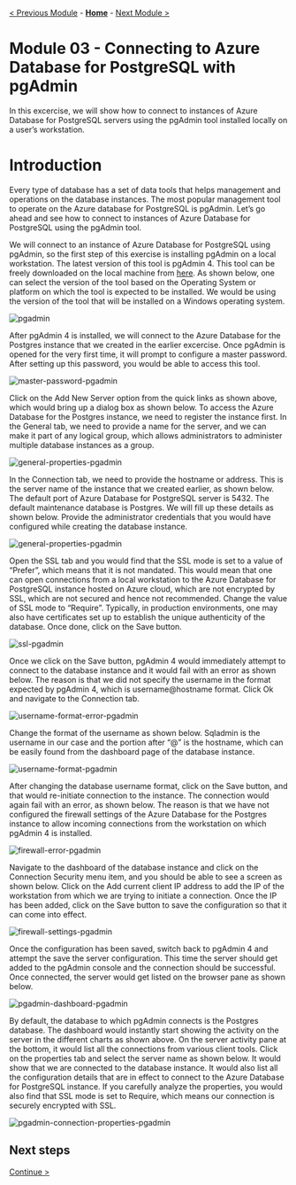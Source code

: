 [< Previous Module](./ConnectPGUsingpsql.md) - **[Home](../../README.md)** - [Next Module >](../module02/how-to-migrate-using-dump-and-restore.md)

# Module 03 - Connecting to Azure Database for PostgreSQL with pgAdmin
In this excercise, we will show how to connect to instances of Azure Database for PostgreSQL servers using the pgAdmin tool installed locally on a user’s workstation.

# Introduction

Every type of database has a set of data tools that helps management and operations on the database instances. The most popular management tool to operate on the Azure database for PostgreSQL is pgAdmin. Let’s go ahead and see how to connect to instances of Azure Database for PostgreSQL using the pgAdmin tool.


We will connect to an instance of Azure Database for PostgreSQL using pgAdmin, so the first step of this exercise is installing pgAdmin on a local workstation. The latest version of this tool is pgAdmin 4. This tool can be freely downloaded on the local machine from [here](https://www.pgadmin.org/download/). As shown below, one can select the version of the tool based on the Operating System or platform on which the tool is expected to be installed. We would be using the version of the tool that will be installed on a Windows operating system.

![pgadmin](./image/download-pgadmin-4.png) 


After pgAdmin 4 is installed, we will connect to the Azure Database for the Postgres instance that we created in the earlier excercise. Once pgAdmin is opened for the very first time, it will prompt to configure a master password. After setting up this password, you would be able to access this tool.

![master-password-pgadmin](./image/master-password-for-pgadmin.png) 

Click on the Add New Server option from the quick links as shown above, which would bring up a dialog box as shown below. To access the Azure Database for the Postgres instance, we need to register the instance first. In the General tab, we need to provide a name for the server, and we can make it part of any logical group, which allows administrators to administer multiple database instances as a group.

![general-properties-pgadmin](./image/general-properties.png) 

In the Connection tab, we need to provide the hostname or address. This is the server name of the instance that we created earlier, as shown below. The default port of Azure Database for PostgreSQL server is 5432. The default maintenance database is Postgres. We will fill up these details as shown below. Provide the administrator credentials that you would have configured while creating the database instance.


![general-properties-pgadmin](./image/connection-properties.png) 


Open the SSL tab and you would find that the SSL mode is set to a value of “Prefer”, which means that it is not mandated. This would mean that one can open connections from a local workstation to the Azure Database for PostgreSQL instance hosted on Azure cloud, which are not encrypted by SSL, which are not secured and hence not recommended. Change the value of SSL mode to “Require”. Typically, in production environments, one may also have certificates set up to establish the unique authenticity of the database. Once done, click on the Save button.

![ssl-pgadmin](./image/ssl-properties.png) 


Once we click on the Save button, pgAdmin 4 would immediately attempt to connect to the database instance and it would fail with an error as shown below. The reason is that we did not specify the username in the format expected by pgAdmin 4, which is username@hostname format. Click Ok and navigate to the Connection tab.

![username-format-error-pgadmin](./image/username-format-error.png) 

Change the format of the username as shown below. Sqladmin is the username in our case and the portion after “@” is the hostname, which can be easily found from the dashboard page of the database instance.

![username-format-pgadmin](./image/username-format.png) 


After changing the database username format, click on the Save button, and that would re-initiate connection to the instance. The connection would again fail with an error, as shown below. The reason is that we have not configured the firewall settings of the Azure Database for the Postgres instance to allow incoming connections from the workstation on which pgAdmin 4 is installed.

![firewall-error-pgadmin](./image/firewall-error.png) 


Navigate to the dashboard of the database instance and click on the Connection Security menu item, and you should be able to see a screen as shown below. Click on the Add current client IP address to add the IP of the workstation from which we are trying to initiate a connection. Once the IP has been added, click on the Save button to save the configuration so that it can come into effect.

![firewall-settings-pgadmin](./image/firewall-settings.png) 

Once the configuration has been saved, switch back to pgAdmin 4 and attempt the save the server configuration. This time the server should get added to the pgAdmin console and the connection should be successful. Once connected, the server would get listed on the browser pane as shown below.

![pgadmin-dashboard-pgadmin](./image/pgadmin-dashboard.png)

By default, the database to which pgAdmin connects is the Postgres database. The dashboard would instantly start showing the activity on the server in the different charts as shown above. On the server activity pane at the bottom, it would list all the connections from various client tools. Click on the properties tab and select the server name as shown below. It would show that we are connected to the database instance. It would also list all the configuration details that are in effect to connect to the Azure Database for PostgreSQL instance. If you carefully analyze the properties, you would also find that SSL mode is set to Require, which means our connection is securely encrypted with SSL.

![pgadmin-connection-properties-pgadmin](./image/pgadmin-connection-properties-for-azure-database-f.png)

## Next steps
[Continue >](../module02/how-to-migrate-using-dump-and-restore.md)










